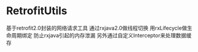 # RetrofitUtils
基于retrofit2.0封装的网络请求工具 通过rxjava2.0做线程切换 用rxLifecycle做生命周期绑定 防止rxjava引起的内存泄漏 另外通过自定义Interceptor来处理数据缓存
